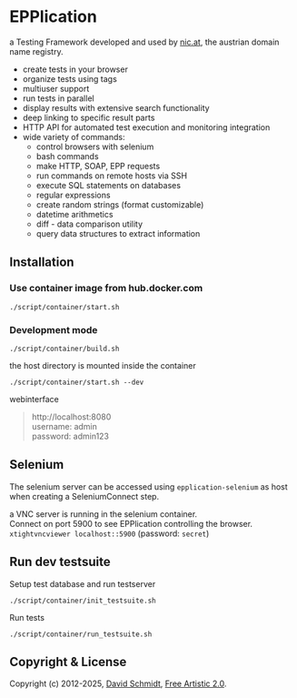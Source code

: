 # EPPlication

a Testing Framework developed and used by [nic.at](https://www.nic.at), the austrian domain name registry.

 - create tests in your browser
 - organize tests using tags
 - multiuser support
 - run tests in parallel
 - display results with extensive search functionality
 - deep linking to specific result parts
 - HTTP API for automated test execution and monitoring integration
 - wide variety of commands:
   - control browsers with selenium
   - bash commands
   - make HTTP, SOAP, EPP requests
   - run commands on remote hosts via SSH
   - execute SQL statements on databases
   - regular expressions
   - create random strings (format customizable)
   - datetime arithmetics
   - diff - data comparison utility
   - query data structures to extract information

## Installation

### Use container image from hub.docker.com
```
./script/container/start.sh
```

### Development mode
```
./script/container/build.sh
```

the host directory is mounted inside the container
```
./script/container/start.sh --dev
```

webinterface
> http://localhost:8080  
> username: admin  
> password: admin123

## Selenium
The selenium server can be accessed using `epplication-selenium` as host when creating a SeleniumConnect step.

a VNC server is running in the selenium container.  
Connect on port 5900 to see EPPlication controlling the browser.  
`xtightvncviewer localhost::5900` (password: `secret`)

## Run dev testsuite
Setup test database and run testserver
```
./script/container/init_testsuite.sh
```

Run tests
```
./script/container/run_testsuite.sh
```

## Copyright & License
Copyright (c) 2012-2025, [David Schmidt](mailto:david.schmidt@univie.ac.at), [Free Artistic 2.0](https://opensource.org/licenses/Artistic-2.0).
